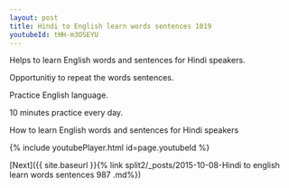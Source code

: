 ```yaml
---
layout: post
title: Hindi to English learn words sentences 1019 
youtubeId: tHH-m3OSEYU
---
```

 
 
Helps to learn English words and sentences for Hindi speakers.

Opportunitiy to repeat the words sentences. 

Practice English language. 
 
10 minutes practice every day. 
 
How to learn English words and sentences for Hindi speakers 
 
{% include youtubePlayer.html id=page.youtubeId %}
 
 
[Next]({{ site.baseurl }}{% link  split2/_posts/2015-10-08-Hindi to english learn words sentences 987 .md%})
 
